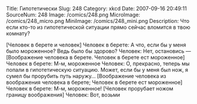Title: Гипотетически 
Slug: 248 
Category: xkcd 
Date: 2007-09-16 20:49:11 
SourceNum: 248 
Image: /comics/248.png 
MicroImage: /comics/248_micro.png 
MiniImage: /comics/248_mini.png 
Description: Что если кто-то из гипотетической ситуации прямо сейчас вломится в твою комнату? 

[Человек в берете и человек]
Человек в берете: А что, если бы у меня было мороженное? Ведь было бы здорово?
Человек: Нет, остановись —
[Воображение человека в берете. Человек в берете ест мороженное]
Человек в берете: М-м, мороженное
Человек: О, прекрасно, теперь мы попали в гипотетическую ситуацию. Может, если бы у меня был нож, я сумел бы прорубить путь наружу…
[Воображение человека из воображения человека в берете; Человек в берете ест мороженное]
Человек в берете: М-м, мороженное!
[Человек прорубает ножом границу воображения]
Человек: Вот, возьми
